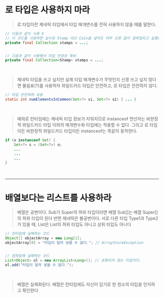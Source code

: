 # 로 타입은 사용하지 마라

> 로 타입이란 제네릭 타입에서 타입 매개변수를 전혀 사용하지 않을 때를 말한다.

```java
// 다음과 같이 사용 X
// 이 코드를 사용하면 실수로 Stamp 대신 Coin을 넣어도 아무 오류 없이 컴파일되고 실행된다
private final Collection stamps = ...;


// 다음과 같이 사용해서 타입 안정성 확보
private final Collection<Stamp> stamps = ...;
```

<br>

> 제네릭 타입을 쓰고 싶지만 실제 타입 매개변수가 무엇인지 신경 쓰고 싶지 않다면 물음표(?)를 사용하자
> 와일드카드 타입은 안전하고, 로 타입은 안전하지 않다.

```java
// 타입 안전하며 유용
static int numElementsInCommon(Set<?> si, Set<?> s2) { ... }
```

<br>

> 예외로 런타임에는 제네릭 타입 정보가 지워지므로 instanceof 연산자는 비한정적 와일드카드 타입 이외의 매개변수화 타입에는 적용할 수 없다.
> 그리고 로 타입이든 비한정적 와일드카드 타입이든 instanceof는 똑같이 동작한다.

```java
if (o instanceof Set) {
    Set<?> s = (Set<?>) o;
    ...
    ...
    ...
}

```


<br>
<hr>


# 배열보다는 리스트를 사용하라

> 배열은 공변이다. 
> Sub가 Super의 하위 타입이라면 배열 Sub[]는 배열 Super[]의 하위 타입이 된다
> 반면 제네릭은 불공변이다.
> 서로 다른 타입 Type1과 Type2가 있을 때, List<Type1>은 List<Type2>의 하위 타입도 아니고 상위 타입도 아니다

```java
// 런타임에 실패하는 코드
Object[] objectArray = new Long[1];
objectArray[0] = "타입이 달라 넣을 수 없다."; // ArrayStoreException


// 컴파일에 실패하는 코드
List<Object> ol = new ArrayList<Long>(); // 호환되지 않는 타입이다.
ol.add("타입이 달라 넣을 수 없다.");
```

<br>
  
> 배열은 실체화된다.
> 배열은 런타임에도 자신이 담기로 한 원소의 타입을 인지하고 확인한다




























